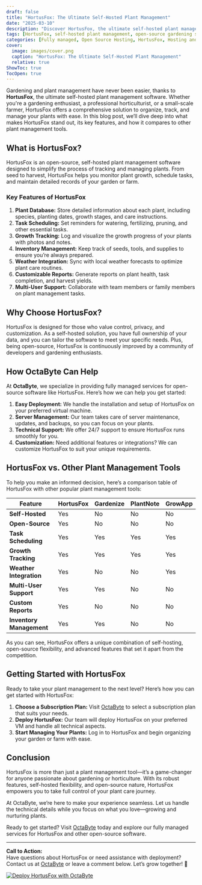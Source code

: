 ```yaml
---
draft: false
title: "HortusFox: The Ultimate Self-Hosted Plant Management"
date: "2025-03-10"
description: "Discover HortusFox, the ultimate self-hosted plant management software. Learn how this open-source tool can help you organize, track, and manage your plants effortlessly. Perfect for gardening enthusiasts, horticulturists, and small-scale farmers."
tags: [HortusFox, self-hosted plant management, open-source gardening software, plant tracking, gardening tools, horticulture software, plant care management, open-source solutions, OctaByte managed services]
categories: [Fully managed, Open Source Hosting, HortusFox, Hosting and Infrastructure, Monitoring]
cover:
  image: images/cover.png
  caption: "HortusFox: The Ultimate Self-Hosted Plant Management"
  relative: true
ShowToc: true
TocOpen: true
---
```



Gardening and plant management have never been easier, thanks to **HortusFox**, the ultimate self-hosted plant management software. Whether you're a gardening enthusiast, a professional horticulturist, or a small-scale farmer, HortusFox offers a comprehensive solution to organize, track, and manage your plants with ease. In this blog post, we’ll dive deep into what makes HortusFox stand out, its key features, and how it compares to other plant management tools.  

## What is HortusFox?  
HortusFox is an open-source, self-hosted plant management software designed to simplify the process of tracking and managing plants. From seed to harvest, HortusFox helps you monitor plant growth, schedule tasks, and maintain detailed records of your garden or farm.  

### Key Features of HortusFox  
1. **Plant Database:** Store detailed information about each plant, including species, planting dates, growth stages, and care instructions.  
2. **Task Scheduling:** Set reminders for watering, fertilizing, pruning, and other essential tasks.  
3. **Growth Tracking:** Log and visualize the growth progress of your plants with photos and notes.  
4. **Inventory Management:** Keep track of seeds, tools, and supplies to ensure you’re always prepared.  
5. **Weather Integration:** Sync with local weather forecasts to optimize plant care routines.  
6. **Customizable Reports:** Generate reports on plant health, task completion, and harvest yields.  
7. **Multi-User Support:** Collaborate with team members or family members on plant management tasks.  

## Why Choose HortusFox?  
HortusFox is designed for those who value control, privacy, and customization. As a self-hosted solution, you have full ownership of your data, and you can tailor the software to meet your specific needs. Plus, being open-source, HortusFox is continuously improved by a community of developers and gardening enthusiasts.  

## How OctaByte Can Help  
At **OctaByte**, we specialize in providing fully managed services for open-source software like HortusFox. Here’s how we can help you get started:  
1. **Easy Deployment:** We handle the installation and setup of HortusFox on your preferred virtual machine.  
2. **Server Management:** Our team takes care of server maintenance, updates, and backups, so you can focus on your plants.  
3. **Technical Support:** We offer 24/7 support to ensure HortusFox runs smoothly for you.  
4. **Customization:** Need additional features or integrations? We can customize HortusFox to suit your unique requirements.  

## HortusFox vs. Other Plant Management Tools  
To help you make an informed decision, here’s a comparison table of HortusFox with other popular plant management tools:  

| Feature                  | HortusFox               | Gardenize               | PlantNote               | GrowApp                 |
|--------------------------|-------------------------|-------------------------|-------------------------|-------------------------|
| **Self-Hosted**          | Yes                     | No                      | No                      | No                      |
| **Open-Source**          | Yes                     | No                      | No                      | No                      |
| **Task Scheduling**      | Yes                     | Yes                     | Yes                     | Yes                     |
| **Growth Tracking**      | Yes                     | Yes                     | Yes                     | Yes                     |
| **Weather Integration**  | Yes                     | No                      | No                      | Yes                     |
| **Multi-User Support**   | Yes                     | Yes                     | No                      | No                      |
| **Custom Reports**       | Yes                     | No                      | No                      | No                      |
| **Inventory Management** | Yes                     | Yes                     | No                      | No                      |

As you can see, HortusFox offers a unique combination of self-hosting, open-source flexibility, and advanced features that set it apart from the competition.  

## Getting Started with HortusFox  
Ready to take your plant management to the next level? Here’s how you can get started with HortusFox:  
1. **Choose a Subscription Plan:** Visit [OctaByte](https://octabyte.io) to select a subscription plan that suits your needs.  
2. **Deploy HortusFox:** Our team will deploy HortusFox on your preferred VM and handle all technical aspects.  
3. **Start Managing Your Plants:** Log in to HortusFox and begin organizing your garden or farm with ease.  

## Conclusion  
HortusFox is more than just a plant management tool—it’s a game-changer for anyone passionate about gardening or horticulture. With its robust features, self-hosted flexibility, and open-source nature, HortusFox empowers you to take full control of your plant care journey.  

At OctaByte, we’re here to make your experience seamless. Let us handle the technical details while you focus on what you love—growing and nurturing plants.  

Ready to get started? Visit [OctaByte](https://octabyte.io) today and explore our fully managed services for HortusFox and other open-source software.  

---  
**Call to Action:**  
Have questions about HortusFox or need assistance with deployment? Contact us at [OctaByte](https://octabyte.io) or leave a comment below. Let’s grow together! 🌱

[![Deploy HortusFox with OctaByte](/images/deploy-on-octabyte.png)](https://octabyte.io/fully-managed-open-source-services/hosting-and-infrastructure/monitoring/hortusfox)